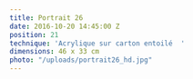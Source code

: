 ```yaml
---
title: Portrait 26
date: 2016-10-20 14:45:00 Z
position: 21
technique: 'Acrylique sur carton entoilé  '
dimensions: 46 x 33 cm
photo: "/uploads/portrait26_hd.jpg"
---
```


